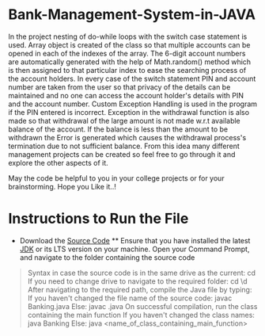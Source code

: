 # Bank-Management-System-in-JAVA
In the project nesting of do-while loops with the switch case statement is used. Array object is created of the class so that multiple accounts can be opened in each of the indexes of the array.
The 6-digit account numbers are automatically generated with the help of Math.random() method which is then assigned to that particular index to ease the searching process of the account holders.
In every case of the switch statement PIN and account number are taken from the user so that privacy of the details can be maintained and no one can access the account holder's details with PIN and the account number.
Custom Exception Handling is used in the program if the PIN entered is incorrect. Exception in the withdrawal function is also made so that withdrawal of the large amount is not made w.r.t available balance of the account.
If the balance is less than the amount to be withdrawn the Error is generated which causes the withdrawal process's termination due to not sufficient balance.
From this idea many different management projects can be created so feel free to go through it and explore the other aspects of it.

May the code be helpful to you in your college projects or for your brainstorming.
Hope you Like it..!

# Instructions to Run the File
* Download the [Source Code](https://github.com/AniruddhSalvi/Bank-Management-System-in-JAVA/blob/main/Banking.java)
** Ensure that you have installed the latest [JDK](https://www.oracle.com/java/technologies/downloads/) or its LTS version on your machine.
Open your Command Prompt, and navigate to the folder containing the source code
> Syntax in case the source code is in the same drive as the current: cd <path>
> If you need to change drive to navigate to the required folder: cd \d <path>
After navigating to the required path, compile the Java file by typing:
> If you haven't changed the file name of the source code: javac Banking.java
> Else: javac <filename>.java
On successful compilation, run the class containing the main function
> If you haven't changed the class names: java Banking
> Else: java <name_of_class_containing_main_function>

